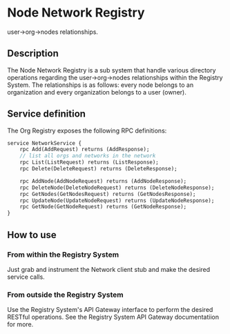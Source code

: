# Node Network  Registry

user->org->nodes relationships.

## Description
The Node Network Registry is a sub system that handle various directory operations regarding the user->org->nodes relationships within the Registry System. The relationships is as follows: every node belongs to an organization and every organization belongs to a user (owner).

## Service definition
The Org Registry exposes the following RPC definitions:

``` proto
service NetworkService {
    rpc Add(AddRequest) returns (AddResponse);
    // list all orgs and networks in the network
    rpc List(ListRequest) returns (ListResponse);
    rpc Delete(DeleteRequest) returns (DeleteResponse);

    rpc AddNode(AddNodeRequest) returns (AddNodeResponse);
    rpc DeleteNode(DeleteNodeRequest) returns (DeleteNodeResponse);
    rpc GetNodes(GetNodesRequest) returns (GetNodesResponse);
    rpc UpdateNode(UpdateNodeRequest) returns (UpdateNodeResponse);
    rpc GetNode(GetNodeRequest) returns (GetNodeResponse);
}
```

## How to use
### From within the Registry System
Just grab and instrument the Network client stub and make the desired service calls.

### From outside the Registry System
Use the Registry System's API Gateway interface to perform the desired RESTful operations. See the Registry System API Gateway documentatiion for more.

